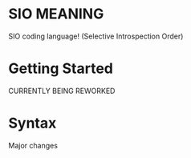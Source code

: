 # SIO MEANING
SIO coding language! (Selective Introspection Order)

# Getting Started
CURRENTLY BEING REWORKED

# Syntax
Major changes
